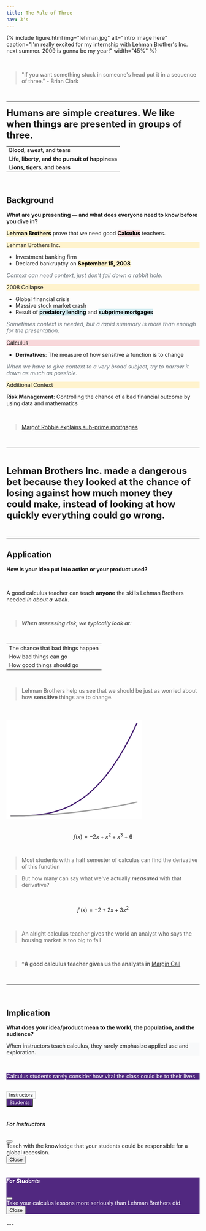 ```yaml
---
title: The Rule of Three
nav: 3's
---
```


{% include figure.html img="lehman.jpg" alt="intro image here" caption="I'm really excited for my internship with Lehman Brother's Inc. next summer. 2009 is gonna be my year!" width="45%" %}

<br>

>"If you want something stuck in someone's head put it in a sequence of three." - Brian Clark

<br>

---


<div class="card mb-4">
  <div class="card-body text-center">
    <p><strong><span style="font-size: 24px;">Humans are simple creatures. We like when things are presented in groups of three.   </span></strong></p>
  </div>
</div>

<table class="table table-bordered w-75 mx-auto text-center">
  <tbody>
    <tr>
      <td><strong>Blood, sweat, and tears</strong></td>
    </tr>
    <tr>
      <td><strong>Life, liberty, and the pursuit of happiness</strong></td>
    </tr>
    <tr>
      <td><strong>Lions, tigers, and bears</strong></td>
    </tr>
  </tbody>
</table>



<br>

## Background  
**What are you presenting — and what does everyone need to know before you dive in?**

<div class="card mb-4">
  <div class="card-body text-center">
    <p><mark class="highlight-prompt">Lehman Brothers</mark> prove that we need good <mark class="highlight-focus">Calculus</mark> teachers.</p>
  </div>
</div>

<div class="row mb-4">
  <div class="col-md-6">
    <div class="card h-100">
      <div class="card-header fw-bold highlight-header-prompt">Lehman Brothers Inc.</div>
      <div class="card-body">
        <ul>
          <li>Investment banking firm</li>
          <li>Declared bankruptcy on <mark class="highlight-prompt">September 15, 2008</mark></li>
        </ul>
        <p class="aside">Context can need context, just don't fall down a rabbit hole.</p>
      </div>
    </div>
  </div>

  <div class="col-md-6">
    <div class="card h-100">
      <div class="card-header fw-bold highlight-header-prompt">2008 Collapse</div>
      <div class="card-body">
        <ul>
          <li>Global financial crisis</li>
          <li>Massive stock market crash</li>
          <li>Result of <mark class="highlight-summary">predatory lending</mark> and <mark class="highlight-summary">subprime mortgages</mark></li>
        </ul>
        <p class="aside">Sometimes context is needed, but a rapid summary is more than enough for the presentation.</p>
      </div>
    </div>
  </div>
</div>

<div class="card mb-4">
  <div class="card-header fw-bold highlight-header-focus">Calculus</div>
  <div class="card-body">
    <ul>
      <li><strong>Derivatives</strong>: The measure of how sensitive a function is to change</li>
    </ul>
    <p class="aside">When we have to give context to a very broad subject, try to narrow it down as much as possible.</p>
  </div>
</div>

<div class="card mb-4">
  <div class="card-header fw-bold highlight-header-prompt">Additional Context</div>
  <div class="card-body">
    <p><strong>Risk Management</strong>: Controlling the chance of a bad financial outcome by using data and mathematics</p>
  </div>
</div>

<style>
.highlight-prompt {
  background-color: #fff3cd; /* Soft yellow */
  font-weight: bold;
}

.highlight-summary {
  background-color: #d1ecf1; /* Light blue */
  font-weight: bold;
}

.highlight-focus {
  background-color: #f8d7da; /* Soft red */
  font-weight: bold;
}

.highlight-header-prompt {
  background-color: #fff3cd; /* Yellow header */
}

.highlight-header-focus {
  background-color: #f8d7da; /* Red header */
}

.aside {
  font-style: italic;
  color: #6c757d;
  font-size: 0.9rem;
  margin-top: 0.5rem;
}
</style>

<br>

>[Margot Robbie explains sub-prime mortgages](https://youtube.com/clip/UgkxcpOI_rIn0xPE8bTMcCk-w3tho9pUqaI3?si=UBRh9m7cgywphYF7)

<br>

---

<br>

<div class="card mb-4">
  <div class="card-body text-center">
    <p><strong><span style="font-size: 24px;">Lehman Brothers Inc. made a dangerous bet because they looked at the chance of losing against how much money they could make, instead of looking at how quickly everything could go wrong.</span></strong></p>
  </div>
</div>

<br>

---

## Application  
**How is your idea put into action or your product used?**

<br>

<div class="card mb-4">
  <div class="card-body text-center">
    <p class="fs-2 fw-bold">
      A good calculus teacher can teach <strong>anyone</strong> the skills Lehman Brothers needed <em>in about a week</em>.
    </p>
  </div>
</div>

<br>

>***When assessing risk, we typically look at:***

<br>

<table class="table table-bordered w-50 mx-auto">
  <tbody>
    <tr>
      <td class="text-center">The chance that bad things happen</td>
    </tr>
    <tr>
      <td class="text-center">How bad things can go</td>
    </tr>
    <tr>
      <td class="text-center">How good things should go</td>
    </tr>
  </tbody>
</table>

<br>

<div class="card mb-4">
  <div class="card-body text-center">
    <blockquote class="blockquote">
      Lehman Brothers help us see that we should be just as worried about how <strong>sensitive</strong> things are to change.
    </blockquote>
  </div>
</div>

<br>

<div class="text-center">
  <img src="https://raw.githubusercontent.com/rmshksu/comm-shop/d1d5e459d27b8538aa7db4a81ea6761be3086910/images/commplot.png
" alt="Quadratic curve plot" style="max-width:70%; margin-top: 20px;">
</div>

<br>

$$f(x) = -2x+x^2+x^3+6$$

<br>

>Most students with a half semester of calculus can find the derivative of this function

>But how many can say what we've actually ***measured*** with that derivative?

<br>

$$f'(x) = -2+2x+3x^2$$

<br>

>An alright calculus teacher gives the world an analyst who says the housing market is too big to fail

<br>

>***A good calculus teacher gives us the analysts in** [Margin Call](https://youtube.com/clip/UgkxBGxew3HC8vtTasp8oT7kHN5N7YA98YGS?si=hBewX5mIBgxw3A4k)

<br>

---

<br>

## Implication  
**What does your idea/product mean to the world, the population, and the audience?**

<div class="card mb-4" style="background-color: #f8f9fa;">
  <div class="card-body text-center">
    <p class="fw-bold">
      When instructors teach calculus, they rarely emphasize applied use and exploration.
    </p>
  </div>
</div>

<br>

<div class="card mb-4" style="background-color: #512880; color: white;">
  <div class="card-body text-center">
    <p class="fw-bold">
      Calculus students rarely consider how vital the class could be to their lives.
    </p>
  </div>
</div>

<br>

<div class="text-center mb-4">
  <button type="button" class="btn" style="background-color: #f8f9fa; border: 1px solid #ccc;" data-bs-toggle="modal" data-bs-target="#instructorModal">
    Instructors
  </button>
</div>

<div class="text-center">
  <button type="button" class="btn" style="background-color: #512880; color: white;" data-bs-toggle="modal" data-bs-target="#studentModal">
    Students
  </button>
</div>

<br>

<!-- Instructor Modal -->
<div class="modal fade" id="instructorModal" tabindex="-1" aria-labelledby="instructorModalLabel" aria-hidden="true">
  <div class="modal-dialog modal-dialog-centered">
    <div class="modal-content">
      <div class="modal-header">
        <h5 class="modal-title" id="instructorModalLabel">For Instructors</h5>
        <button type="button" class="btn-close" data-bs-dismiss="modal" aria-label="Close"></button>
      </div>
      <div class="modal-body">
        Teach with the knowledge that your students could be responsible for a global recession.
      </div>
      <div class="modal-footer">
        <button type="button" class="btn btn-secondary" data-bs-dismiss="modal">Close</button>
      </div>
    </div>
  </div>
</div>

<br>

<!-- Student Modal -->
<div class="modal fade" id="studentModal" tabindex="-1" aria-labelledby="studentModalLabel" aria-hidden="true">
  <div class="modal-dialog modal-dialog-centered">
    <div class="modal-content" style="background-color: #512880; color: white;">
      <div class="modal-header">
        <h5 class="modal-title" id="studentModalLabel">For Students</h5>
        <button type="button" class="btn-close btn-close-white" data-bs-dismiss="modal" aria-label="Close"></button>
      </div>
      <div class="modal-body">
        Take your calculus lessons more seriously than Lehman Brothers did.
      </div>
      <div class="modal-footer">
        <button type="button" class="btn btn-light" data-bs-dismiss="modal">Close</button>
      </div>
    </div>
  </div>
</div>

<br>
---
